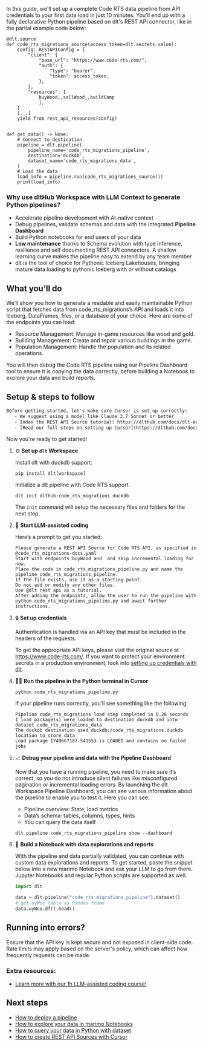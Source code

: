 In this guide, we'll set up a complete Code RTS data pipeline from API credentials to your first data load in just 10 minutes. You'll end up with a fully declarative Python pipeline based on dlt's REST API connector, like in the partial example code below:

```python-outcome
@dlt.source
def code_rts_migrations_source(access_token=dlt.secrets.value):
    config: RESTAPIConfig = {
        "client": {
            "base_url": "https://www.code-rts.com/",
            "auth": {
                "type": "bearer",
                "token": access_token,
            },
        },
        "resources": [
            buyWood,,sellWood,,buildCamp
            ],
    }
    [...]
    yield from rest_api_resources(config)


def get_data() -> None:
    # Connect to destination
    pipeline = dlt.pipeline(
        pipeline_name='code_rts_migrations_pipeline',
        destination='duckdb',
        dataset_name='code_rts_migrations_data', 
    )
    # Load the data
    load_info = pipeline.run(code_rts_migrations_source())
    print(load_info) 
```

### Why use dltHub Workspace with LLM Context to generate Python pipelines?

- Accelerate pipeline development with AI-native context
- Debug pipelines, validate schemas and data with the integrated **Pipeline Dashboard**
- Build Python notebooks for end users of your data
- **Low maintenance** thanks to Schema evolution with type inference, resilience and self documenting REST API connectors. A shallow learning curve makes the pipeline easy to extend by any team member
- dlt is the tool of choice for Pythonic Iceberg Lakehouses, bringing mature data loading to pythonic Iceberg with or without catalogs

## What you’ll do

We’ll show you how to generate a readable and easily maintainable Python script that fetches data from code_rts_migrations’s API and loads it into Iceberg, DataFrames, files, or a database of your choice. Here are some of the endpoints you can load:

- Resource Management: Manage in-game resources like wood and gold.
- Building Management: Create and repair various buildings in the game.
- Population Management: Handle the population and its related operations.

You will then debug the Code RTS pipeline using our Pipeline Dashboard tool to ensure it is copying the data correctly, before building a Notebook to explore your data and build reports.

## Setup & steps to follow

```default
Before getting started, let's make sure Cursor is set up correctly:
   - We suggest using a model like Claude 3.7 Sonnet or better
   - Index the REST API Source tutorial: https://dlthub.com/docs/dlt-ecosystem/verified-sources/rest_api/ and add it to context as **@dlt rest api**
   - [Read our full steps on setting up Cursor](https://dlthub.com/docs/dlt-ecosystem/llm-tooling/cursor-restapi#23-configuring-cursor-with-documentation)
```

Now you're ready to get started!

1. ⚙️ **Set up `dlt` Workspace**
    
    Install dlt with duckdb support:
    ```shell
    pip install dlt[workspace]
    ```

    Initialize a dlt pipeline with Code RTS support.
    ```shell
    dlt init dlthub:code_rts_migrations duckdb
    ```

    The `init` command will setup the necessary files and folders for the next step.
    
2. 🤠 **Start LLM-assisted coding**
    
    Here’s a prompt to get you started:
    
    ```prompt
    Please generate a REST API Source for Code RTS API, as specified in @code_rts_migrations-docs.yaml 
    Start with endpoints buyWood and  and skip incremental loading for now. 
    Place the code in code_rts_migrations_pipeline.py and name the pipeline code_rts_migrations_pipeline. 
    If the file exists, use it as a starting point. 
    Do not add or modify any other files. 
    Use @dlt rest api as a tutorial. 
    After adding the endpoints, allow the user to run the pipeline with python code_rts_migrations_pipeline.py and await further instructions.
    ```

    
3. 🔒 **Set up credentials** 
    
    Authentication is handled via an API key that must be included in the headers of the requests.
    
    To get the appropriate API keys, please visit the original source at https://www.code-rts.com/.
    If you want to protect your environment secrets in a production environment, look into [setting up credentials with dlt](https://dlthub.com/docs/walkthroughs/add_credentials).
    
4. 🏃‍♀️ **Run the pipeline in the Python terminal in Cursor**
    
    ```shell
    python code_rts_migrations_pipeline.py
    ```
    
    If your pipeline runs correctly, you’ll see something like the following:
    
    ```shell
    Pipeline code_rts_migrations load step completed in 0.26 seconds
    1 load package(s) were loaded to destination duckdb and into dataset code_rts_migrations_data
    The duckdb destination used duckdb:/code_rts_migrations.duckdb location to store data
    Load package 1749667187.541553 is LOADED and contains no failed jobs
    ```
    
5. 📈 **Debug your pipeline and data with the Pipeline Dashboard**

    Now that you have a running pipeline, you need to make sure it’s correct, so you do not introduce silent failures like misconfigured pagination or incremental loading errors. By launching the dlt Workspace Pipeline Dashboard, you can see various information about the pipeline to enable you to test it. Here you can see:
    - Pipeline overview: State, load metrics
    - Data’s schema: tables, columns, types, hints
    - You can query the data itself
    
    ```shell
    dlt pipeline code_rts_migrations_pipeline show --dashboard
    ```
    
6. 🐍 **Build a Notebook with data explorations and reports**

    With the pipeline and data partially validated, you can continue with custom data explorations and reports. To get started, paste the snippet below into a new marimo Notebook and ask your LLM to go from there. Jupyter Notebooks and regular Python scripts are supported as well.

    
    ```python
    import dlt

   data = dlt.pipeline("code_rts_migrations_pipeline").dataset()
   # get uyWoo table as Pandas frame
   data.uyWoo.df().head()
    ```

## Running into errors?

Ensure that the API key is kept secure and not exposed in client-side code. Rate limits may apply based on the server's policy, which can affect how frequently requests can be made.

### Extra resources:

- [Learn more with our 1h LLM-assisted coding course!](https://www.youtube.com/watch?v=GGid70rnJuM)

## Next steps

- [How to deploy a pipeline](https://dlthub.com/docs/walkthroughs/deploy-a-pipeline)
- [How to explore your data in marimo Notebooks](https://dlthub.com/docs/general-usage/dataset-access/marimo)
- [How to query your data in Python with dataset](https://dlthub.com/docs/general-usage/dataset-access/dataset)
- [How to create REST API Sources with Cursor](https://dlthub.com/docs/dlt-ecosystem/llm-tooling/cursor-restapi)